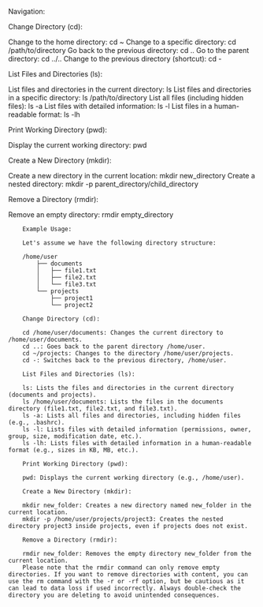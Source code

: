 Navigation:
		
Change Directory (cd):

Change to the home directory: cd ~
Change to a specific directory: cd /path/to/directory
Go back to the previous directory: cd ..
Go to the parent directory: cd ../..
Change to the previous directory (shortcut): cd -


List Files and Directories (ls):

List files and directories in the current directory: ls
List files and directories in a specific directory: ls /path/to/directory
List all files (including hidden files): ls -a
List files with detailed information: ls -l
List files in a human-readable format: ls -lh


Print Working Directory (pwd):

Display the current working directory: pwd


Create a New Directory (mkdir):

Create a new directory in the current location: mkdir new_directory
Create a nested directory: mkdir -p parent_directory/child_directory


Remove a Directory (rmdir):

Remove an empty directory: rmdir empty_directory


		Example Usage:
		
		Let's assume we have the following directory structure:
		
		/home/user
			├── documents
			│   ├── file1.txt
			│   ├── file2.txt
			│   └── file3.txt
			└── projects
				├── project1
				└── project2
		
		Change Directory (cd):
		
		cd /home/user/documents: Changes the current directory to /home/user/documents.
		cd ..: Goes back to the parent directory /home/user.
		cd ~/projects: Changes to the directory /home/user/projects.
		cd -: Switches back to the previous directory, /home/user.
		
		List Files and Directories (ls):
		
		ls: Lists the files and directories in the current directory (documents and projects).
		ls /home/user/documents: Lists the files in the documents directory (file1.txt, file2.txt, and file3.txt).
		ls -a: Lists all files and directories, including hidden files (e.g., .bashrc).
		ls -l: Lists files with detailed information (permissions, owner, group, size, modification date, etc.).
		ls -lh: Lists files with detailed information in a human-readable format (e.g., sizes in KB, MB, etc.).
		
		Print Working Directory (pwd):
		
		pwd: Displays the current working directory (e.g., /home/user).
		
		Create a New Directory (mkdir):
		
		mkdir new_folder: Creates a new directory named new_folder in the current location.
		mkdir -p /home/user/projects/project3: Creates the nested directory project3 inside projects, even if projects does not exist.
		
		Remove a Directory (rmdir):

		rmdir new_folder: Removes the empty directory new_folder from the current location.
		Please note that the rmdir command can only remove empty directories. If you want to remove directories with content, you can use the rm command with the -r or -rf option, but be cautious as it can lead to data loss if used incorrectly. Always double-check the directory you are deleting to avoid unintended consequences.
